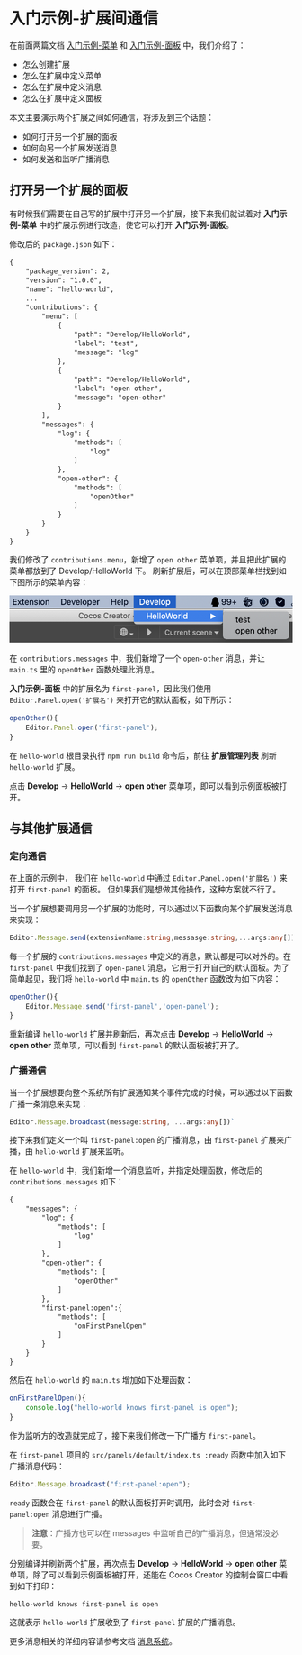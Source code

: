 # 入门示例-扩展间通信

在前面两篇文档 [入门示例-菜单](./first.md) 和 [入门示例-面板](./first-panel.md) 中，我们介绍了：
- 怎么创建扩展
- 怎么在扩展中定义菜单
- 怎么在扩展中定义消息
- 怎么在扩展中定义面板

本文主要演示两个扩展之间如何通信，将涉及到三个话题：
- 如何打开另一个扩展的面板
- 如何向另一个扩展发送消息
- 如何发送和监听广播消息

## 打开另一个扩展的面板

有时候我们需要在自己写的扩展中打开另一个扩展，接下来我们就试着对 **入门示例-菜单** 中的扩展示例进行改造，使它可以打开 **入门示例-面板**。

修改后的 `package.json` 如下：

```JSON5
{
    "package_version": 2,
    "version": "1.0.0",
    "name": "hello-world",
    ...
    "contributions": {
        "menu": [
            {
                "path": "Develop/HelloWorld",
                "label": "test",
                "message": "log"
            },
            {
                "path": "Develop/HelloWorld",
                "label": "open other",
                "message": "open-other"
            }
        ],
        "messages": {
            "log": {
                "methods": [
                    "log"
                ]
            },
            "open-other": {
                "methods": [
                    "openOther"
                ]
            }
        }
    }
}
```

我们修改了 `contributions.menu`，新增了 `open other` 菜单项，并且把此扩展的菜单都放到了 Develop/HelloWorld 下。 刷新扩展后，可以在顶部菜单栏找到如下图所示的菜单内容：

![extension-menu-hw.png](./first/extension-menu-hw.png)

在 `contributions.messages` 中，我们新增了一个 `open-other` 消息，并让 `main.ts` 里的 `openOther` 函数处理此消息。

**入门示例-面板** 中的扩展名为 `first-panel`，因此我们使用 `Editor.Panel.open('扩展名')` 来打开它的默认面板，如下所示：

```typescript
openOther(){
    Editor.Panel.open('first-panel');
}
```

在 `hello-world` 根目录执行 `npm run build` 命令后，前往 **扩展管理列表** 刷新 `hello-world` 扩展。

点击 **Develop** -> **HelloWorld** -> **open other** 菜单项，即可以看到示例面板被打开。

## 与其他扩展通信

### 定向通信

在上面的示例中， 我们在 `hello-world` 中通过 `Editor.Panel.open('扩展名')` 来打开 `first-panel` 的面板。 但如果我们是想做其他操作，这种方案就不行了。

当一个扩展想要调用另一个扩展的功能时，可以通过以下函数向某个扩展发送消息来实现：

```typescript
Editor.Message.send(extensionName:string,messasge:string,...args:any[])
```

每一个扩展的 `contributions.messages` 中定义的消息，默认都是可以对外的。在 `first-panel` 中我们找到了 `open-panel` 消息，它用于打开自己的默认面板。为了简单起见，我们将 `hello-world` 中 `main.ts` 的 `openOther` 函数改为如下内容：

```typescript
openOther(){
    Editor.Message.send('first-panel','open-panel');
}
```

重新编译 `hello-world` 扩展并刷新后，再次点击 **Develop** -> **HelloWorld** -> **open other** 菜单项，可以看到 `first-panel` 的默认面板被打开了。

### 广播通信

当一个扩展想要向整个系统所有扩展通知某个事件完成的时候，可以通过以下函数广播一条消息来实现：

```typescript
Editor.Message.broadcast(message:string, ...args:any[])` 
```

接下来我们定义一个叫 `first-panel:open` 的广播消息，由 `first-panel` 扩展来广播，由 `hello-world` 扩展来监听。

在 `hello-world` 中，我们新增一个消息监听，并指定处理函数，修改后的 `contributions.messages` 如下：

```json5
{
    "messages": {
        "log": {
            "methods": [
                "log"
            ]
        },
        "open-other": {
            "methods": [
                "openOther"
            ]
        },
        "first-panel:open":{
            "methods": [
                "onFirstPanelOpen"
            ]
        }
    }
}
```

然后在 `hello-world` 的 `main.ts` 增加如下处理函数：

```typescript
onFirstPanelOpen(){
    console.log("hello-world knows first-panel is open");
}
```

作为监听方的改造就完成了，接下来我们修改一下广播方 `first-panel`。

在 `first-panel` 项目的 `src/panels/default/index.ts :ready` 函数中加入如下广播消息代码：

```typescript
Editor.Message.broadcast("first-panel:open");
```

`ready` 函数会在 `first-panel` 的默认面板打开时调用，此时会对 `first-panel:open` 消息进行广播。

> **注意**：广播方也可以在 messages 中监听自己的广播消息，但通常没必要。

分别编译并刷新两个扩展，再次点击 **Develop** -> **HelloWorld** -> **open other** 菜单项，除了可以看到示例面板被打开，还能在 Cocos Creator 的控制台窗口中看到如下打印：

```
hello-world knows first-panel is open
```

这就表示 `hello-world` 扩展收到了 `first-panel` 扩展的广播消息。

更多消息相关的详细内容请参考文档 [消息系统](./messages.md)。
